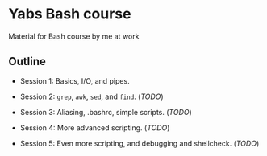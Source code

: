 # Yabs Bash course
Material for Bash course by me at work

## Outline

* Session 1: Basics, I/O, and pipes.

* Session 2: `grep`, `awk`, `sed`, and `find`. (_TODO_)

* Session 3: Aliasing, .bashrc, simple scripts. (_TODO_)

* Session 4: More advanced scripting. (_TODO_)

* Session 5: Even more scripting, and debugging and shellcheck. (_TODO_)

